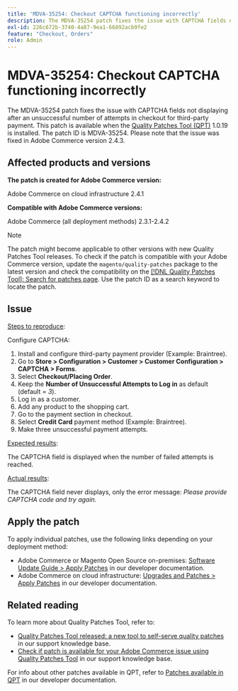 ```yaml
---
title: 'MDVA-35254: Checkout CAPTCHA functioning incorrectly'
description: The MDVA-35254 patch fixes the issue with CAPTCHA fields not displaying after an unsuccessful number of attempts in checkout for third-party payment. This patch is available when the [Quality Patches Tool (QPT)](/help/announcements/adobe-commerce-announcements/magento-quality-patches-released-new-tool-to-self-serve-quality-patches.md) 1.0.19 is installed. The patch ID is MDVA-35254. Please note that the issue was fixed in Adobe Commerce version 2.4.3.
exl-id: 226c672b-3740-4a87-9ea1-66892acb9fe2
feature: "Checkout, Orders"
role: Admin
---
```

# MDVA-35254: Checkout CAPTCHA functioning incorrectly

The MDVA-35254 patch fixes the issue with CAPTCHA fields not displaying after an unsuccessful number of attempts in checkout for third-party payment. This patch is available when the [Quality Patches Tool (QPT)](/help/announcements/adobe-commerce-announcements/magento-quality-patches-released-new-tool-to-self-serve-quality-patches.md) 1.0.19 is installed. The patch ID is MDVA-35254. Please note that the issue was fixed in Adobe Commerce version 2.4.3.

## Affected products and versions

**The patch is created for Adobe Commerce version:**

Adobe Commerce on cloud infrastructure 2.4.1

**Compatible with Adobe Commerce versions:**

Adobe Commerce (all deployment methods) 2.3.1-2.4.2

>[!NOTE]
>
>The patch might become applicable to other versions with new Quality Patches Tool releases. To check if the patch is compatible with your Adobe Commerce version, update the `magento/quality-patches` package to the latest version and check the compatibility on the [[!DNL Quality Patches Tool]: Search for patches page](https://devdocs.magento.com/quality-patches/tool.html#patch-grid). Use the patch ID as a search keyword to locate the patch.

## Issue

<u>Steps to reproduce</u>:

Configure CAPTCHA:

1. Install and configure third-party payment provider (Example: Braintree).
1. Go to **Store > Configuration > Customer > Customer Configuration > CAPTCHA > Forms**.
1. Select **Checkout/Placing Order**.
1. Keep the **Number of Unsuccessful Attempts to Log in** as default (default = *3*).
1. Log in as a customer.
1. Add any product to the shopping cart.
1. Go to the payment section in checkout.
1. Select **Credit Card** payment method (Example: Braintree).
1. Make three unsuccessful payment attempts.

<u>Expected results</u>:

The CAPTCHA field is displayed when the number of failed attempts is reached.

<u>Actual results</u>:

The CAPTCHA field never displays, only the error message: *Please provide CAPTCHA code and try again.*

## Apply the patch

To apply individual patches, use the following links depending on your deployment method:

* Adobe Commerce or Magento Open Source on-premises: [Software Update Guide > Apply Patches](https://devdocs.magento.com/guides/v2.4/comp-mgr/patching/mqp.html) in our developer documentation.
* Adobe Commerce on cloud infrastructure: [Upgrades and Patches > Apply Patches](https://devdocs.magento.com/cloud/project/project-patch.html) in our developer documentation.

## Related reading

To learn more about Quality Patches Tool, refer to:

* [Quality Patches Tool released: a new tool to self-serve quality patches](/help/announcements/adobe-commerce-announcements/magento-quality-patches-released-new-tool-to-self-serve-quality-patches.md) in our support knowledge base.
* [Check if patch is available for your Adobe Commerce issue using Quality Patches Tool](/help/support-tools/patches-available-in-qpt-tool/check-patch-for-magento-issue-with-magento-quality-patches.md) in our support knowledge base.

For info about other patches available in QPT, refer to [Patches available in QPT](https://devdocs.magento.com/quality-patches/tool.html#patch-grid) in our developer documentation.
